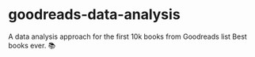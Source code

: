 # goodreads-data-analysis
A data analysis approach for the first 10k books from Goodreads list Best books ever. 📚
